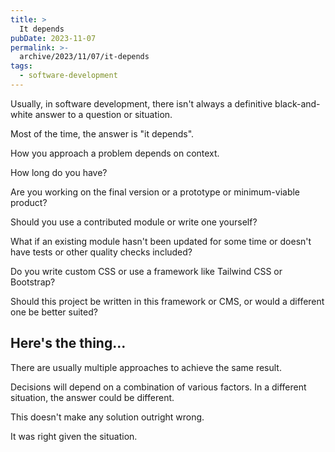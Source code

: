 ```yaml
---
title: >
  It depends
pubDate: 2023-11-07
permalink: >-
  archive/2023/11/07/it-depends
tags:
  - software-development
---
```


Usually, in software development, there isn't always a definitive black-and-white answer to a question or situation.

Most of the time, the answer is "it depends".

How you approach a problem depends on context.

How long do you have?

Are you working on the final version or a prototype or minimum-viable product?

Should you use a contributed module or write one yourself?

What if an existing module hasn't been updated for some time or doesn't have tests or other quality checks included?

Do you write custom CSS or use a framework like Tailwind CSS or Bootstrap?

Should this project be written in this framework or CMS, or would a different one be better suited?

## Here's the thing...

There are usually multiple approaches to achieve the same result.

Decisions will depend on a combination of various factors. In a different situation, the answer could be different.

This doesn't make any solution outright wrong.

It was right given the situation.
